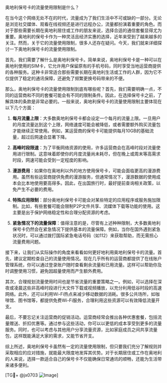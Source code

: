 奥地利保号卡的流量使用限制是什么？

在当今这个网络无处不在的时代，流量成为了我们生活中不可或缺的一部分。无论是浏览社交媒体、观看在线视频还是进行远程办公，流量都扮演着重要的角色。而对于那些需要长期在奥地利居住或工作的朋友来说，选择合适的通信套餐显得尤为重要。奥地利的保号卡作为一种灵活且经济实惠的选择，近年来受到了越来越多的关注。然而，关于它的流量使用限制，很多人还存在疑问。今天，我们就来详细探讨一下奥地利保号卡的流量使用限制。

首先，我们需要了解什么是奥地利保号卡。简单来说，奥地利保号卡是一种可以在奥地利使用的SIM卡，它允许用户保留原有的手机号码，同时享受当地运营商提供的各种服务。这种卡非常适合那些需要长期在奥地利生活或工作的人群，因为它不仅提供了稳定的通讯保障，还避免了频繁更换号码带来的不便。

那么，奥地利保号卡的流量使用限制到底有哪些呢？首先，我们需要明确一点，不同的运营商和不同的套餐可能会有不同的限制条件。因此，在选择保号卡之前，了解具体的条款是非常必要的。一般来说，奥地利保号卡的流量使用限制主要体现在以下几个方面：

1. **每月流量上限**：大多数奥地利保号卡都会设定一个每月的流量上限。一旦用户的月度流量达到这个上限，网络速度可能会被降低，或者需要额外购买流量包才能继续正常使用。例如，某运营商的保号卡可能提供每月10GB的基础流量，超过后网速会显著下降。

2. **高峰时段限速**：为了平衡网络资源的使用，许多运营商会在高峰时段对流量使用进行限制。这意味着即使你的月度流量尚未耗尽，但在晚上或周末等高需求时段，网速可能会受到一定程度的影响。

3. **漫游费用**：如果你在奥地利以外的地方使用保号卡，可能会面临更高的漫游费用。虽然有些运营商提供免费的漫游服务，但通常情况下，漫游数据的使用成本会比本地使用要高得多。因此，在出国旅行时，最好提前查询相关政策，以免产生不必要的费用。

4. **特殊应用限制**：部分奥地利保号卡可能会对某些特定的应用程序或服务施加限制。比如，有些套餐可能会限制P2P文件共享、流媒体下载等功能的使用。这主要是出于保护网络稳定性和合理分配资源的考虑。

5. **紧急情况下的流量保障**：值得注意的是，尽管有上述种种限制，大多数奥地利保号卡仍然会在紧急情况下提供基本的流量保障。例如，当你在国外遇到紧急状况时，可以通过拨打国际紧急电话号码（如112）来获取帮助，而无需担心流量费用问题。

接下来，让我们从实际操作的角度来看看如何更好地利用奥地利保号卡的流量。首先，建议定期检查自己的流量使用情况。现在几乎所有的运营商都提供了在线账户管理系统，你可以通过登录账户随时查看剩余流量和已用流量。这样可以帮助你及时调整使用习惯，避免因超量使用而产生额外费用。

其次，合理规划流量使用时间也是节省流量的重要策略之一。例如，可以选择在深夜或凌晨这些非高峰时段进行大文件下载或视频播放，以充分利用低谷时段的高速网络。此外，还可以利用Wi-Fi热点来减少移动数据的消耗。很多公共场所，如咖啡馆、图书馆等，都提供免费Wi-Fi服务，合理利用这些资源可以有效降低流量开支。

最后，不要忘记关注运营商的促销活动。运营商经常会推出各种优惠套餐，包括流量赠送、折扣优惠等。通过参与这些活动，你可以以更低的成本享受到更多的流量服务。同时，也可以考虑与其他用户分享流量资源，比如家庭成员之间共享流量包，这样既能满足大家的需求，又能节省开支。

综上所述，奥地利保号卡虽然有一定的流量使用限制，但只要我们充分了解规则并采取相应的应对措施，就能最大限度地发挥其优势。对于长期居住或工作在奥地利的人来说，选择一款适合自己的保号卡不仅能确保日常通讯的顺畅，还能为生活带来诸多便利。

[TG💪+ @jx0703 ![Image](https://github.com/user-attachments/assets/dbca1d08-cadb-493c-b0ec-ad6f7a83f270)]